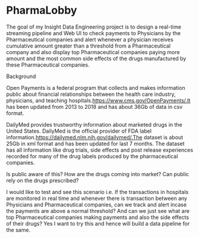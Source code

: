 # PharmaLobby

The goal of my Insight Data Engineering project is to design a real-time streaming pipeline and Web UI to check payments to Physicians by the Pharmaceutical companies and alert whenever a physician receives cumulative amount greater than a threshold from a Pharmaceutical company and also display top Pharmaceutical companies paying more amount and the most common side effects of the drugs manufactured by these Pharmaceutical companies.


Background


Open Payments is a federal program that collects and makes information public about financial relationships between the health care industry, physicians, and teaching hospitals.https://www.cms.gov/OpenPayments/.It has been updated from 2013 to 2018 and has about 36Gb of data in csv format.

DailyMed provides trustworthy information about marketed drugs in the United States. DailyMed is the official provider of FDA label information.https://dailymed.nlm.nih.gov/dailymed/.The dataset is about 25Gb in xml format and has been updated for last 7 months.
The dataset has all information like drug trials, side effects and post release experiences recorded for many of the drug labels produced by the pharmaceutical companies.

Is public aware of this? How are the drugs coming into market? Can public rely on the drugs prescribed?

I would like to test and see this scenario i.e. If the transactions in hospitals are monitored in real time and whenever there is transaction between any Physicians and Pharmaceutical companies, can we track and alert incase the payments are above a normal threshold? And can we just see what are top Pharmaceutical companies making payments and also the side effects of their drugs? Yes I want to try this and hence will build a data pipeline for the same.



